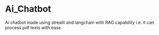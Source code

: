 # Ai_Chatbot
Ai chatbot made using strealit and langchain with RAG capability i.e. it can process pdf texts with ease.
